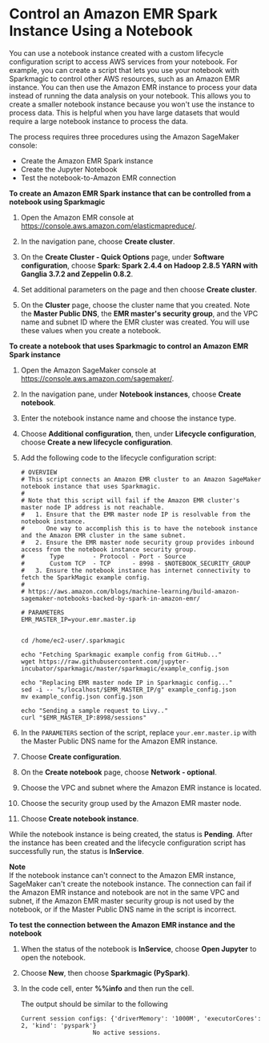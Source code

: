 # Control an Amazon EMR Spark Instance Using a Notebook<a name="nbi-lifecycle-config-emr"></a>

You can use a notebook instance created with a custom lifecycle configuration script to access AWS services from your notebook\. For example, you can create a script that lets you use your notebook with Sparkmagic to control other AWS resources, such as an Amazon EMR instance\. You can then use the Amazon EMR instance to process your data instead of running the data analysis on your notebook\. This allows you to create a smaller notebook instance because you won't use the instance to process data\. This is helpful when you have large datasets that would require a large notebook instance to process the data\.

The process requires three procedures using the Amazon SageMaker console:
+ Create the Amazon EMR Spark instance
+ Create the Jupyter Notebook
+ Test the notebook\-to\-Amazon EMR connection

**To create an Amazon EMR Spark instance that can be controlled from a notebook using Sparkmagic**

1. Open the Amazon EMR console at [https://console\.aws\.amazon\.com/elasticmapreduce/](https://console.aws.amazon.com/elasticmapreduce/)\.

1. In the navigation pane, choose **Create cluster**\.

1. On the **Create Cluster \- Quick Options** page, under **Software configuration**, choose **Spark: Spark 2\.4\.4 on Hadoop 2\.8\.5 YARN with Ganglia 3\.7\.2 and Zeppelin 0\.8\.2**\.

1. Set additional parameters on the page and then choose **Create cluster**\.

1. On the **Cluster** page, choose the cluster name that you created\. Note the **Master Public DNS**, the **EMR master's security group**, and the VPC name and subnet ID where the EMR cluster was created\. You will use these values when you create a notebook\.

**To create a notebook that uses Sparkmagic to control an Amazon EMR Spark instance**

1. Open the Amazon SageMaker console at [https://console\.aws\.amazon\.com/sagemaker/](https://console.aws.amazon.com/sagemaker/)\.

1. In the navigation pane, under **Notebook instances**, choose **Create notebook**\.

1. Enter the notebook instance name and choose the instance type\.

1. Choose **Additional configuration**, then, under **Lifecycle configuration**, choose **Create a new lifecycle configuration**\.

1. Add the following code to the lifecycle configuration script:

   ```
   # OVERVIEW
   # This script connects an Amazon EMR cluster to an Amazon SageMaker notebook instance that uses Sparkmagic.
   #
   # Note that this script will fail if the Amazon EMR cluster's master node IP address is not reachable.
   #   1. Ensure that the EMR master node IP is resolvable from the notebook instance.
   #      One way to accomplish this is to have the notebook instance and the Amazon EMR cluster in the same subnet.
   #   2. Ensure the EMR master node security group provides inbound access from the notebook instance security group.
   #       Type        - Protocol - Port - Source
   #       Custom TCP  - TCP      - 8998 - $NOTEBOOK_SECURITY_GROUP
   #   3. Ensure the notebook instance has internet connectivity to fetch the SparkMagic example config.
   #
   # https://aws.amazon.com/blogs/machine-learning/build-amazon-sagemaker-notebooks-backed-by-spark-in-amazon-emr/
   
   # PARAMETERS
   EMR_MASTER_IP=your.emr.master.ip
   
   
   cd /home/ec2-user/.sparkmagic
   
   echo "Fetching Sparkmagic example config from GitHub..."
   wget https://raw.githubusercontent.com/jupyter-incubator/sparkmagic/master/sparkmagic/example_config.json
   
   echo "Replacing EMR master node IP in Sparkmagic config..."
   sed -i -- "s/localhost/$EMR_MASTER_IP/g" example_config.json
   mv example_config.json config.json
   
   echo "Sending a sample request to Livy.."
   curl "$EMR_MASTER_IP:8998/sessions"
   ```

1. In the `PARAMETERS` section of the script, replace `your.emr.master.ip` with the Master Public DNS name for the Amazon EMR instance\.

1. Choose **Create configuration**\.

1. On the **Create notebook** page, choose **Network \- optional**\.

1. Choose the VPC and subnet where the Amazon EMR instance is located\.

1. Choose the security group used by the Amazon EMR master node\.

1. Choose **Create notebook instance**\.

While the notebook instance is being created, the status is **Pending**\. After the instance has been created and the lifecycle configuration script has successfully run, the status is **InService**\.

**Note**  
If the notebook instance can't connect to the Amazon EMR instance, SageMaker can't create the notebook instance\. The connection can fail if the Amazon EMR instance and notebook are not in the same VPC and subnet, if the Amazon EMR master security group is not used by the notebook, or if the Master Public DNS name in the script is incorrect\. 

**To test the connection between the Amazon EMR instance and the notebook**

1.  When the status of the notebook is **InService**, choose **Open Jupyter** to open the notebook\.

1. Choose **New**, then choose **Sparkmagic \(PySpark\)**\.

1. In the code cell, enter **%%info** and then run the cell\.

   The output should be similar to the following

   ```
   Current session configs: {'driverMemory': '1000M', 'executorCores': 2, 'kind': 'pyspark'}
                       No active sessions.
   ```